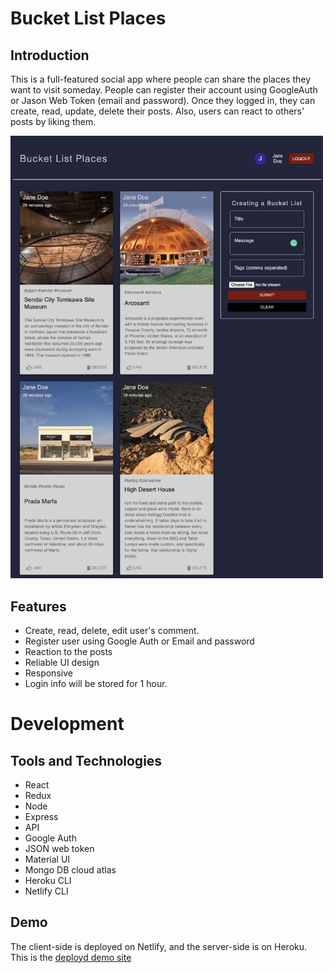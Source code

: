# Bucket List Places
## Introduction
This is a full-featured social app where people can share the places they want to visit someday. People can register their account using GoogleAuth or Jason Web Token (email and password). Once they logged in, they can create, read, update, delete their posts. Also, users can react to others' posts by liking them.
<p float='left'>
<img src="./assets/1.jpg" alt="bucket list places" width="500"/> 
</p>

## Features
- Create, read, delete, edit user's comment.
- Register user using Google Auth or Email and password
- Reaction to the posts
- Reliable UI design
- Responsive
- Login info will be stored for 1 hour. 

# Development
## Tools and Technologies

- React
- Redux
- Node
- Express
- API
- Google Auth
- JSON web token
- Material UI
- Mongo DB cloud atlas
- Heroku CLI
- Netlify CLI

## Demo
The client-side is deployed on Netlify, and the server-side is on Heroku.
This is the [deployd demo site](https://bucketlistplaces.netlify.app/)